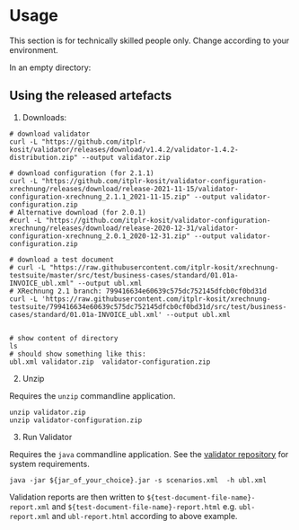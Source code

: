 # Usage

This section is for technically skilled people only.
Change according to your environment.

In an empty directory:

## Using the released artefacts

1. Downloads:

```shell
# download validator
curl -L "https://github.com/itplr-kosit/validator/releases/download/v1.4.2/validator-1.4.2-distribution.zip" --output validator.zip

# download configuration (for 2.1.1)
curl -L "https://github.com/itplr-kosit/validator-configuration-xrechnung/releases/download/release-2021-11-15/validator-configuration-xrechnung_2.1.1_2021-11-15.zip" --output validator-configuration.zip
# Alternative download (for 2.0.1)
#curl -L "https://github.com/itplr-kosit/validator-configuration-xrechnung/releases/download/release-2020-12-31/validator-configuration-xrechnung_2.0.1_2020-12-31.zip" --output validator-configuration.zip

# download a test document
# curl -L "https://raw.githubusercontent.com/itplr-kosit/xrechnung-testsuite/master/src/test/business-cases/standard/01.01a-INVOICE_ubl.xml" --output ubl.xml
# XRechnung 2.1 branch: 799416634e60639c575dc752145dfcb0cf0bd31d
curl -L 'https://raw.githubusercontent.com/itplr-kosit/xrechnung-testsuite/799416634e60639c575dc752145dfcb0cf0bd31d/src/test/business-cases/standard/01.01a-INVOICE_ubl.xml' --output ubl.xml


# show content of directory
ls
# should show something like this:
ubl.xml validator.zip  validator-configuration.zip
```

2. Unzip

Requires the `unzip` commandline application.

```shell
unzip validator.zip
unzip validator-configuration.zip
```

3. Run Validator

Requires the `java` commandline application. See the [validator repository](https://github.com/itplr-kosit/validator) for system requirements.

```shell
java -jar ${jar_of_your_choice}.jar -s scenarios.xml  -h ubl.xml
```

Validation reports are then written to `${test-document-file-name}-report.xml` and `${test-document-file-name}-report.html` e.g. `ubl-report.xml` and `ubl-report.html` according to above example.
